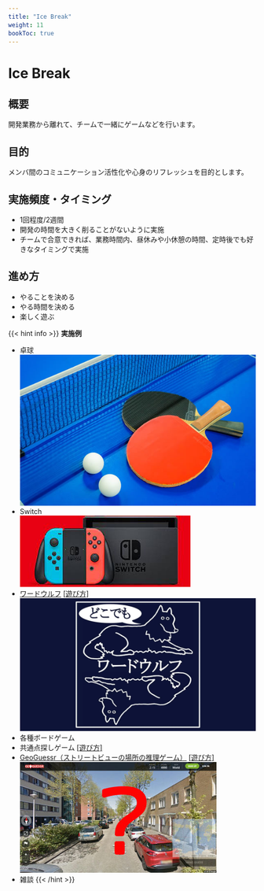 ```yaml
---
title: "Ice Break"
weight: 11
bookToc: true
---
```


# Ice Break

## 概要
開発業務から離れて、チームで一緒にゲームなどを行います。

## 目的
メンバ間のコミュニケーション活性化や心身のリフレッシュを目的とします。

## 実施頻度・タイミング
- 1回程度/2週間
- 開発の時間を大きく削ることがないように実施
- チームで合意できれば、業務時間内、昼休みや小休憩の時間、定時後でも好きなタイミングで実施

## 進め方
- やることを決める
- やる時間を決める
- 楽しく遊ぶ

{{< hint info >}}
**実施例**
- 卓球  
  ![卓球](tabletennis.jpg)
- Switch  
  ![switch](switch.jpg)
- [ワードウルフ](https://www.wordwolf.tokyo/)
  [[遊び方]](https://www.wordwolf.tokyo/howto)  
  ![ワードウルフ](wordwolf.jpg)
- 各種ボードゲーム
- 共通点探しゲーム
  [[遊び方]](http://yorozumemo.com/looking-for-something-in-common-3050/)
- [GeoGuessr（ストリートビューの場所の推理ゲーム）](https://www.geoguessr.com/)
  [[遊び方]](https://gigazine.net/news/20180508-geoguessr/)  
  ![GeoGuessr](geoguessr.jpg)
- 雑談
{{< /hint >}}